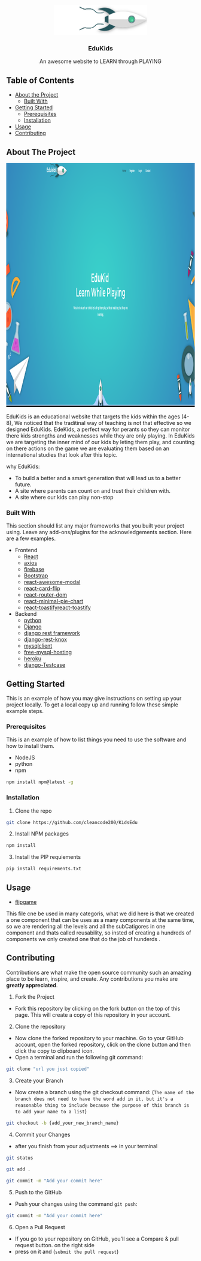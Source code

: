 
<p align="center">
  <a href="https://github.com/othneildrew/Best-README-Template">
    <img src="logo-rocket.png" alt="Logo" width="250" height="80">
  </a>

  <h3 align="center">EduKids</h3>

  <p align="center">
    An awesome website to LEARN through PLAYING
    
  </p>
</p>



<!-- TABLE OF CONTENTS -->
## Table of Contents

* [About the Project](#about-the-project)
  * [Built With](#built-with)
* [Getting Started](#getting-started)
  * [Prerequisites](#prerequisites)
  * [Installation](#installation)
* [Usage](#usage)
* [Contributing](#contributing)




<!-- ABOUT THE PROJECT -->
## About The Project
<img src="home.png" alt="Logo" width="1000" height="650">

EduKids is an educational website that targets the kids within the ages (4-8), We noticed that the traditinal way of teaching is not that effective
so we designed EduKids.
EdeKids, a perfect way for perants so they can monitor there kids strengths and weaknesses while they are only playing.
In EduKids we are targeting the inner mind of our kids by leting them play, and counting on there actions on the game we are evaluating them based on an international studies that look after this topic.  


why EduKids:
* To build a better and a smart generation that will lead us to a better future.
* A site where parents can count on and trust their children with.
* A site where our kids can play non-stop



### Built With
This section should list any major frameworks that you built your project using. Leave any add-ons/plugins for the acknowledgements section. Here are a few examples.
* Frontend
  * [React](https://reactjs.org/)
  * [axios](https://www.npmjs.com/package/axios)
  * [firebase](https://firebase.google.com/)
  * [Bootstrap](https://getbootstrap.com)
  * [react-awesome-modal](https://www.npmjs.com/package/react-awesome-modal)
  * [react-card-flip](https://www.npmjs.com/package/react-card-flip)
  * [react-router-dom](https://www.npmjs.com/package/react-router-dom)
  * [react-minimal-pie-chart](https://www.npmjs.com/package/react-minimal-pie-chart)
  * [react-toastifyreact-toastify](https://www.npmjs.com/package/react-toastify)
* Backend
  * [python](https://www.python.org/)
  * [Django](https://www.djangoproject.com/)
  * [django rest framework](https://www.django-rest-framework.org/)
  * [django-rest-knox](https://james1345.github.io/django-rest-knox/installation/)
  * [mysqlclient](https://pypi.org/project/mysqlclient/)
  * [free-mysql-hosting](https://remotemysql.com/)
  * [heroku](https://www.heroku.com/)
  * [django-Testcase](https://docs.djangoproject.com/en/2.2/topics/testing/overview/)




<!-- GETTING STARTED -->
## Getting Started

This is an example of how you may give instructions on setting up your project locally.
To get a local copy up and running follow these simple example steps.

### Prerequisites

This is an example of how to list things you need to use the software and how to install them.
* NodeJS
* python
* npm
```sh
npm install npm@latest -g
```


### Installation

1. Clone the repo
```sh
git clone https://github.com/cleancode200/KidsEdu
```
2. Install NPM packages
```sh
npm install
```
3. Install the PIP requiements
```sh
pip install requirements.txt
```

<!-- USAGE EXAMPLES -->
## Usage

* [flipgame](https://github.com/cleancode200/KidsEdu/blob/master/back/frontend/src/flipgame.js) 

This file cne be used in many categoris, what we did here is that we created a one component that can be uses as a many components at the same time, so we are rendering all the levels and all the subCatigores in one component and thats called reusability, so insted of creating a hundreds of components we only created one that do the job of hunderds   .


<!-- CONTRIBUTING -->
## Contributing

Contributions are what make the open source community such an amazing place to be learn, inspire, and create. Any contributions you make are **greatly appreciated**.

1. Fork the Project
  * Fork this repository by clicking on the fork button on the top of this page. This will create a copy of this repository in your account.
2. Clone the repository
  * Now clone the forked repository to your machine. Go to your GitHub account, open the forked repository, click on the clone button and then click the copy to clipboard icon.
  * Open a terminal and run the following git command:
 ```sh
git clone "url you just copied"
```
3. Create your Branch
  * Now create a branch using the git checkout command:
 (`The name of the branch does not need to have the word add in it, but it's a reasonable thing to include because the purpose of this branch is to add your name to a list`)
  ```sh
  git checkout -b {add_your_new_branch_name}
  ```
4. Commit your Changes 
  * after you finish from your adjustments ==> in your terminal 
```sh
git status
```
```sh
git add .
```
```sh
git commit -m "Add your commit here"
```
  
5. Push to the GitHub 
  * Push your changes using the command `git push`:
```sh
git commit -m "Add your commit here"
```
6. Open a Pull Request
  * If you go to your repository on GitHub, you'll see a Compare & pull request button. on the right side
  * press on it and (`submit the pull request`)



